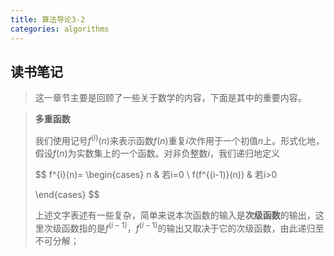 ```yaml
---
title: 算法导论3-2
categories: algorithms
---
```


## 读书笔记

> 这一章节主要是回顾了一些关于数学的内容，下面是其中的重要内容。

> **多重函数**
>
> 我们使用记号$f^{(i)}(n)$来表示函数$f(n)$重复$i$次作用于一个初值$n$上。形式化地，假设$f(n)$为实数集上的一个函数。对非负整数$i$，我们递归地定义
>
> 
> $$
> f^{i}(n)= \begin{cases}
> n           & 若i=0 \\
> f(f^{(i-1)}(n)) & 若i>0
> 
> \end{cases}
> $$
> 
>
> 上述文字表述有一些复杂，简单来说本次函数的输入是**次级函数**的输出，这里次级函数指的是$f^{(i-1)}$，$f^{(i-1)}$的输出又取决于它的次级函数，由此递归至不可分解；
